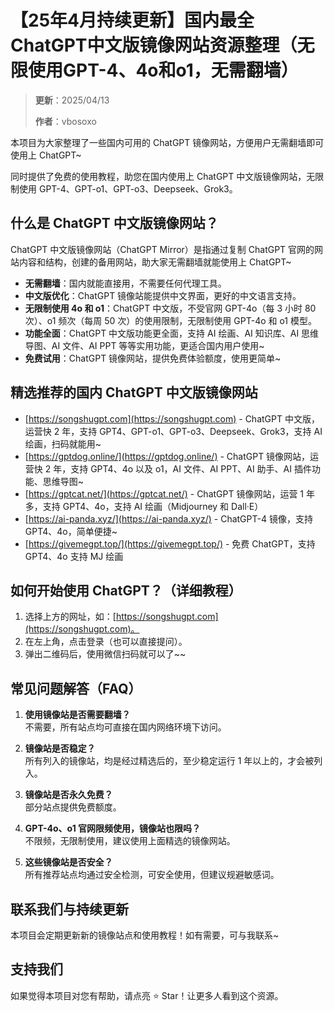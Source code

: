 # 【25年4月持续更新】国内最全 ChatGPT中文版镜像网站资源整理（无限使用GPT-4、4o和o1，无需翻墙）

> **更新**：2025/04/13
> 
> **作者**：vbosoxo

本项目为大家整理了一些国内可用的 ChatGPT 镜像网站，方便用户无需翻墙即可使用上 ChatGPT~

同时提供了免费的使用教程，助您在国内使用上 ChatGPT 中文版镜像网站，无限制使用 GPT-4、GPT-o1、GPT-o3、Deepseek、Grok3。

## 什么是 ChatGPT 中文版镜像网站？

ChatGPT 中文版镜像网站（ChatGPT Mirror）是指通过复制 ChatGPT 官网的网站内容和结构，创建的备用网站，助大家无需翻墙就能使用上 ChatGPT~

- **无需翻墙**：国内就能直接用，不需要任何代理工具。
- **中文版优化**：ChatGPT 镜像站能提供中文界面，更好的中文语言支持。
- **无限制使用 4o 和 o1**：ChatGPT 中文版，不受官网 GPT-4o（每 3 小时 80 次）、o1 频次（每周 50 次）的使用限制，无限制使用 GPT-4o 和 o1 模型。
- **功能全面**：ChatGPT 中文版功能更全面，支持 AI 绘画、AI 知识库、AI 思维导图、AI 文件、AI PPT 等等实用功能，更适合国内用户使用~
- **免费试用**：ChatGPT 镜像网站，提供免费体验额度，使用更简单~

## 精选推荐的国内 ChatGPT 中文版镜像网站

- [https://songshugpt.com](https://songshugpt.com) - ChatGPT 中文版，运营快 2 年，支持 GPT4、GPT-o1、GPT-o3、Deepseek、Grok3，支持 AI 绘画，扫码就能用~
- [https://gptdog.online/](https://gptdog.online/) - ChatGPT 镜像网站，运营快 2 年，支持 GPT4、4o 以及 o1，AI 文件、AI PPT、AI 助手、AI 插件功能、思维导图~
- [https://gptcat.net/](https://gptcat.net/) - ChatGPT 镜像网站，运营 1 年多，支持 GPT4、4o，支持 AI 绘画（Midjourney 和 Dall·E）
- [https://ai-panda.xyz/](https://ai-panda.xyz/) - ChatGPT-4 镜像，支持 GPT4、4o，简单便捷~
- [https://givemegpt.top/](https://givemegpt.top/) - 免费 ChatGPT，支持 GPT4、4o 支持 MJ 绘画

## 如何开始使用 ChatGPT？（详细教程）

1. 选择上方的网址，如：[https://songshugpt.com](https://songshugpt.com)。
2. 在左上角，点击登录（也可以直接提问）。
3. 弹出二维码后，使用微信扫码就可以了~~

## 常见问题解答（FAQ）

1. **使用镜像站是否需要翻墙？**  
   不需要，所有站点均可直接在国内网络环境下访问。

2. **镜像站是否稳定？**  
   所有列入的镜像站，均是经过精选后的，至少稳定运行 1 年以上的，才会被列入。

3. **镜像站是否永久免费？**  
   部分站点提供免费额度。

4. **GPT-4o、o1 官网限频使用，镜像站也限吗？**  
   不限频，无限制使用，建议使用上面精选的镜像网站。

5. **这些镜像站是否安全？**  
   所有推荐站点均通过安全检测，可安全使用，但建议规避敏感词。

## 联系我们与持续更新

本项目会定期更新新的镜像站点和使用教程！如有需要，可与我联系~

## 支持我们

如果觉得本项目对您有帮助，请点亮 ⭐ Star！让更多人看到这个资源。
